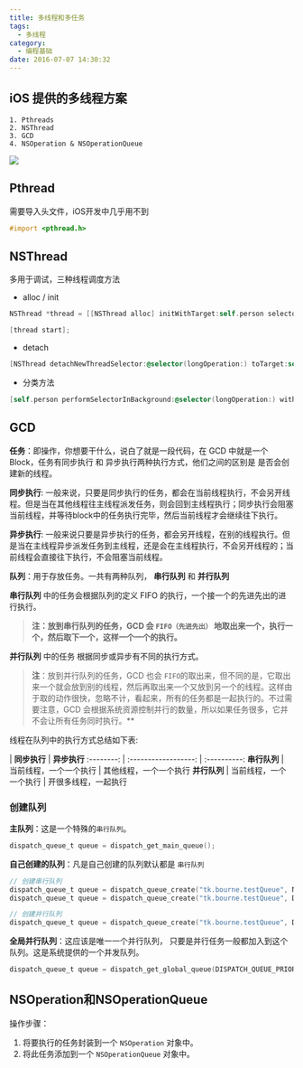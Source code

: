 ```yaml
---
title: 多线程和多任务
tags:
  - 多线程
category:
  - 编程基础
date: 2016-07-07 14:30:32
---
```



## iOS 提供的多线程方案
```
1. Pthreads
2. NSThread
3. GCD
4. NSOperation & NSOperationQueue
```

![](https://o9xwn216o.qnssl.com/blog-img/1467887537015.png)

## Pthread
需要导入头文件，iOS开发中几乎用不到

``` objectivec
#import <pthread.h>
```
## NSThread
多用于调试，三种线程调度方法
* alloc / init

``` objectivec
NSThread *thread = [[NSThread alloc] initWithTarget:self.person selector:@selector(longOperation:) object:@"THREAD"];

[thread start];
```
* detach

``` objectivec
[NSThread detachNewThreadSelector:@selector(longOperation:) toTarget:self.person withObject:@"DETACH"];
```
* 分类方法

``` objectivec
[self.person performSelectorInBackground:@selector(longOperation:) withObject:@"PERFORM"];
```

## GCD
**任务**：即操作，你想要干什么，说白了就是一段代码，在 GCD 中就是一个 Block，任务有同步执行 和 异步执行两种执行方式，他们之间的区别是 是否会创建新的线程。    

  **同步执行**: 一般来说，只要是同步执行的任务，都会在当前线程执行，不会另开线程。但是当在其他线程往主线程派发任务，则会回到主线程执行；同步执行会阻塞当前线程，并等待block中的任务执行完毕，然后当前线程才会继续往下执行。     

  **异步执行**: 一般来说只要是异步执行的任务，都会另开线程，在别的线程执行。但是当在主线程异步派发任务到主线程，还是会在主线程执行，不会另开线程的；当前线程会直接往下执行，不会阻塞当前线程。

**队列**：用于存放任务。一共有两种队列， **串行队列** 和 **并行队列**    

  **串行队列** 中的任务会根据队列的定义 FIFO 的执行，一个接一个的先进先出的进行执行。
  > **注：放到串行队列的任务，GCD 会 `FIFO（先进先出）` 地取出来一个，执行一个，然后取下一个，这样一个一个的执行。**      

  **并行队列** 中的任务 根据同步或异步有不同的执行方式。     

  > **注**：放到并行队列的任务，GCD 也会 `FIFO`的取出来，但不同的是，它取出来一个就会放到别的线程，然后再取出来一个又放到另一个的线程。这样由于取的动作很快，忽略不计，看起来，所有的任务都是一起执行的。不过需要注意，GCD 会根据系统资源控制并行的数量，所以如果任务很多，它并不会让所有任务同时执行。**

线程在队列中的执行方式总结如下表:     

 | **同步执行** | **异步执行**
:--------: | :------------------:  | :----------:
**串行队列**  | 当前线程，一个一个执行 | 其他线程，一个一个执行
**并行队列**  | 当前线程，一个一个执行 | 开很多线程，一起执行


### 创建队列

**主队列**：这是一个特殊的`串行队列`。

``` objectivec
dispatch_queue_t queue = dispatch_get_main_queue();
```
**自己创建的队列**：凡是自己创建的队列默认都是 `串行队列`

``` objectivec
// 创建串行队列
dispatch_queue_t queue = dispatch_queue_create("tk.bourne.testQueue", NULL);
dispatch_queue_t queue = dispatch_queue_create("tk.bourne.testQueue", DISPATCH_QUEUE_SERIAL);

// 创建并行队列
dispatch_queue_t queue = dispatch_queue_create("tk.bourne.testQueue", DISPATCH_QUEUE_CONCURRENT);
```

**全局并行队列**：这应该是唯一一个并行队列， 只要是并行任务一般都加入到这个队列。这是系统提供的一个并发队列。

``` objectivec
dispatch_queue_t queue = dispatch_get_global_queue(DISPATCH_QUEUE_PRIORITY_DEFAULT, 0);
```
## NSOperation和NSOperationQueue
操作步骤：
  1. 将要执行的任务封装到一个 `NSOperation` 对象中。
  2. 将此任务添加到一个 `NSOperationQueue` 对象中。

